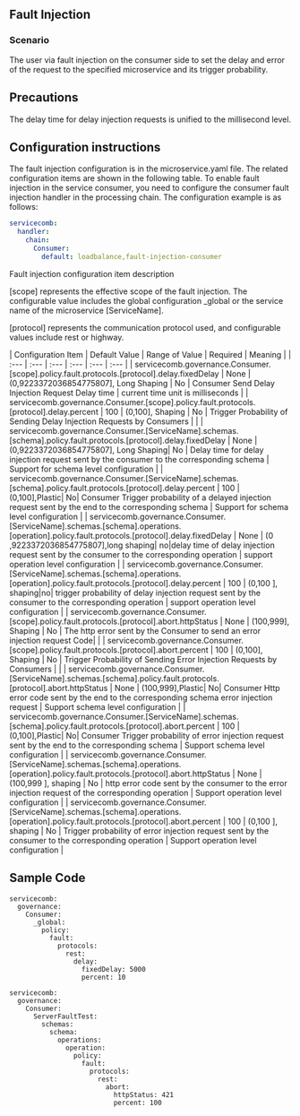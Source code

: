 ## Fault Injection
### Scenario
The user via fault injection on the consumer side to set the delay and error of the request to the specified microservice and its trigger probability.

## Precautions

The delay time for delay injection requests is unified to the millisecond level.

## Configuration instructions

The fault injection configuration is in the microservice.yaml file. The related configuration items are shown in the following table. To enable fault injection in the service consumer, you need to configure the consumer fault injection handler in the processing chain. The configuration example is as follows:

```yaml
servicecomb:
  handler:
    chain:
      Consumer:
        default: loadbalance,fault-injection-consumer
```

Fault injection configuration item description

\[scope\] represents the effective scope of the fault injection. The configurable value includes the global configuration \_global or the service name of the microservice \[ServiceName\].

\[protocol\] represents the communication protocol used, and configurable values ​​include rest or highway.

| Configuration Item | Default Value | Range of Value | Required | Meaning |
| :--- | :--- | :--- | :--- | :--- | :--- |
| servicecomb.governance.Consumer.\[scope\].policy.fault.protocols.\[protocol\].delay.fixedDelay | None | \(0,9223372036854775807\], Long Shaping | No | Consumer Send Delay Injection Request Delay time | current time unit is milliseconds |
| servicecomb.governance.Consumer.\[scope\].policy.fault.protocols.\[protocol\].delay.percent | 100 | \(0,100\], Shaping | No | Trigger Probability of Sending Delay Injection Requests by Consumers | |
| servicecomb.governance.Consumer.\[ServiceName\].schemas.\[schema\].policy.fault.protocols.\[protocol\].delay.fixedDelay | None | \(0,9223372036854775807\], Long Shaping| No | Delay time for delay injection request sent by the consumer to the corresponding schema | Support for schema level configuration |
| servicecomb.governance.Consumer.\[ServiceName\].schemas.\[schema\].policy.fault.protocols.\[protocol\].delay.percent | 100 | \(0,100\],Plastic| No| Consumer Trigger probability of a delayed injection request sent by the end to the corresponding schema | Support for schema level configuration |
| servicecomb.governance.Consumer.\[ServiceName\].schemas.\[schema\].operations.\[operation\].policy.fault.protocols.\[protocol\].delay.fixedDelay | None | \(0 ,9223372036854775807\],long shaping| no|delay time of delay injection request sent by the consumer to the corresponding operation | support operation level configuration |
| servicecomb.governance.Consumer.\[ServiceName\].schemas.\[schema\].operations.\[operation\].policy.fault.protocols.\[protocol\].delay.percent | 100 | \(0,100 \], shaping|no| trigger probability of delay injection request sent by the consumer to the corresponding operation | support operation level configuration |
| servicecomb.governance.Consumer.\[scope\].policy.fault.protocols.\[protocol\].abort.httpStatus | None | \(100,999\], Shaping | No | The http error sent by the Consumer to send an error injection request Code| |
| servicecomb.governance.Consumer.\[scope\].policy.fault.protocols.\[protocol\].abort.percent | 100 | \(0,100\], Shaping | No | Trigger Probability of Sending Error Injection Requests by Consumers | |
| servicecomb.governance.Consumer.\[ServiceName\].schemas.\[schema\].policy.fault.protocols.\[protocol\].abort.httpStatus | None | \(100,999\],Plastic| No| Consumer Http error code sent by the end to the corresponding schema error injection request | Support schema level configuration |
| servicecomb.governance.Consumer.\[ServiceName\].schemas.\[schema\].policy.fault.protocols.\[protocol\].abort.percent | 100 | \(0,100\],Plastic| No| Consumer Trigger probability of error injection request sent by the end to the corresponding schema | Support schema level configuration |
| servicecomb.governance.Consumer.\[ServiceName\].schemas.\[schema\].operations.\[operation\].policy.fault.protocols.\[protocol\].abort.httpStatus | None | \(100,999 \], shaping | No | http error code sent by the consumer to the error injection request of the corresponding operation | Support operation level configuration |
| servicecomb.governance.Consumer.\[ServiceName\].schemas.\[schema\].operations.\[operation\].policy.fault.protocols.\[protocol\].abort.percent | 100 | \(0,100 \], shaping | No | Trigger probability of error injection request sent by the consumer to the corresponding operation | Support operation level configuration |

## Sample Code

```
servicecomb:
  governance:
    Consumer:
      _global:
        policy:
          fault:
            protocols:
              rest:
                delay:
                  fixedDelay: 5000
                  percent: 10
```

```
servicecomb:
  governance:
    Consumer:
      ServerFaultTest:
        schemas:
          schema:
            operations:
              operation:
                policy:
                  fault:
                    protocols:
                      rest:
                        abort:
                          httpStatus: 421
                          percent: 100
```
